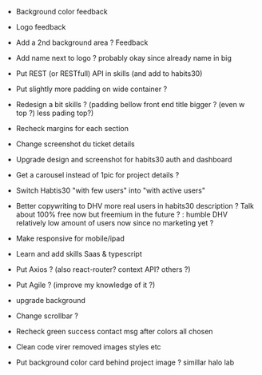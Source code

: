 - Background color feedback
- Logo feedback
- Add a 2nd background area ? Feedback
- Add name next to logo ? probably okay since already name in big
- Put REST (or RESTfull) API in skills (and add to habits30)

- Put slightly more padding on wide container ?
- Redesign a bit skills ? (padding bellow front end title bigger ? (even w top ?) less pading top?)
- Recheck margins for each section
- Change screenshot du ticket details
- Upgrade design and screenshot for habits30 auth and dashboard
- Get a carousel instead of 1pic for project details ?
- Switch Habtis30 "with few users" into "with active users"
- Better copywriting to DHV more real users in habits30 description ? Talk about 100% free now but freemium in the future ?
: humble DHV relatively low amount of users now since no marketing yet ?
- Make responsive for mobile/ipad
- Learn and add skills Saas & typescript
- Put Axios ? (also react-router? context API? others ?)
- Put Agile ? (improve my knowledge of it ?)

- upgrade background
- Change scrollbar ?
- Recheck green success contact msg after colors all chosen
- Clean code virer removed images styles etc
- Put background color card behind project image ? simillar halo lab